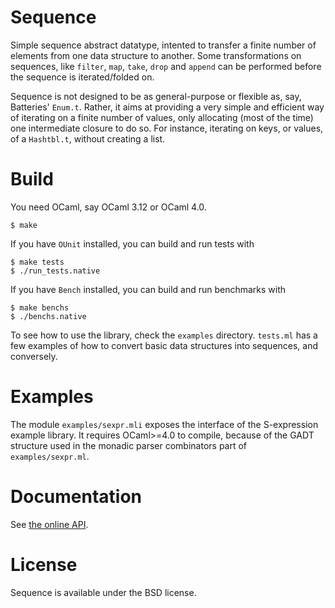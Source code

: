 Sequence
========

Simple sequence abstract datatype, intented to transfer a finite number of
elements from one data structure to another. Some transformations on sequences,
like `filter`, `map`, `take`, `drop` and `append` can be performed before the
sequence is iterated/folded on.

Sequence is not designed to be as general-purpose or flexible as, say,
Batteries' `Enum.t`. Rather, it aims at providing a very simple and efficient
way of iterating on a finite number of values, only allocating (most of the time)
one intermediate closure to do so. For instance, iterating on keys, or values,
of a `Hashtbl.t`, without creating a list.

Build
=====

You need OCaml, say OCaml 3.12 or OCaml 4.0.

    $ make

If you have `OUnit` installed, you can build and run tests with

    $ make tests
    $ ./run_tests.native

If you have `Bench` installed, you can build and run benchmarks with

    $ make benchs
    $ ./benchs.native

To see how to use the library, check the `examples` directory.
`tests.ml` has a few examples of how to convert basic data structures into
sequences, and conversely.

Examples
========

The module `examples/sexpr.mli` exposes the interface of the S-expression
example library. It requires OCaml>=4.0 to compile, because of the GADT
structure used in the monadic parser combinators part of `examples/sexpr.ml`.

Documentation
=============

See [the online API](http://c-cube.github.com/sequence/api/).

License
=======

Sequence is available under the BSD license.
